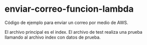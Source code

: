 # enviar-correo-funcion-lambda
Código de ejemplo para enviar un correo por medio de AWS.

El archivo principal es el index. El archivo de test realiza una prueba llamando al archivo index con datos de prueba.
